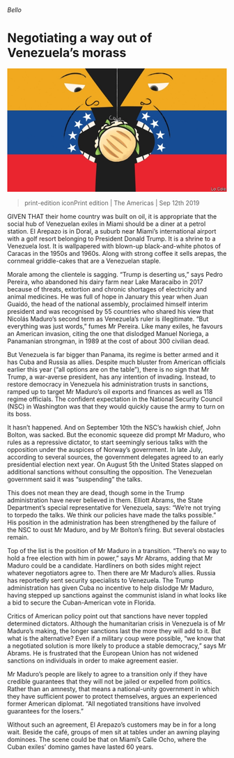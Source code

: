###### Bello

# Negotiating a way out of Venezuela’s morass 

![image](images/20190914_AMD001_0.jpg) 

> print-edition iconPrint edition | The Americas | Sep 12th 2019 

GIVEN THAT their home country was built on oil, it is appropriate that the social hub of Venezuelan exiles in Miami should be a diner at a petrol station. El Arepazo is in Doral, a suburb near Miami’s international airport with a golf resort belonging to President Donald Trump. It is a shrine to a Venezuela lost. It is wallpapered with blown-up black-and-white photos of Caracas in the 1950s and 1960s. Along with strong coffee it sells arepas, the cornmeal griddle-cakes that are a Venezuelan staple. 

Morale among the clientele is sagging. “Trump is deserting us,” says Pedro Pereira, who abandoned his dairy farm near Lake Maracaibo in 2017 because of threats, extortion and chronic shortages of electricity and animal medicines. He was full of hope in January this year when Juan Guaidó, the head of the national assembly, proclaimed himself interim president and was recognised by 55 countries who shared his view that Nicolás Maduro’s second term as Venezuela’s ruler is illegitimate. “But everything was just words,” fumes Mr Pereira. Like many exiles, he favours an American invasion, citing the one that dislodged Manuel Noriega, a Panamanian strongman, in 1989 at the cost of about 300 civilian dead. 

But Venezuela is far bigger than Panama, its regime is better armed and it has Cuba and Russia as allies. Despite much bluster from American officials earlier this year (“all options are on the table”), there is no sign that Mr Trump, a war-averse president, has any intention of invading. Instead, to restore democracy in Venezuela his administration trusts in sanctions, ramped up to target Mr Maduro’s oil exports and finances as well as 118 regime officials. The confident expectation in the National Security Council (NSC) in Washington was that they would quickly cause the army to turn on its boss. 

It hasn’t happened. And on September 10th the NSC’s hawkish chief, John Bolton, was sacked. But the economic squeeze did prompt Mr Maduro, who rules as a repressive dictator, to start seemingly serious talks with the opposition under the auspices of Norway’s government. In late July, according to several sources, the government delegates agreed to an early presidential election next year. On August 5th the United States slapped on additional sanctions without consulting the opposition. The Venezuelan government said it was “suspending” the talks. 

This does not mean they are dead, though some in the Trump administration have never believed in them. Elliott Abrams, the State Department’s special representative for Venezuela, says: “We’re not trying to torpedo the talks. We think our policies have made the talks possible.” His position in the administration has been strengthened by the failure of the NSC to oust Mr Maduro, and by Mr Bolton’s firing. But several obstacles remain. 

Top of the list is the position of Mr Maduro in a transition. “There’s no way to hold a free election with him in power,” says Mr Abrams, adding that Mr Maduro could be a candidate. Hardliners on both sides might reject whatever negotiators agree to. Then there are Mr Maduro’s allies. Russia has reportedly sent security specialists to Venezuela. The Trump administration has given Cuba no incentive to help dislodge Mr Maduro, having stepped up sanctions against the communist island in what looks like a bid to secure the Cuban-American vote in Florida. 

Critics of American policy point out that sanctions have never toppled determined dictators. Although the humanitarian crisis in Venezuela is of Mr Maduro’s making, the longer sanctions last the more they will add to it. But what is the alternative? Even if a military coup were possible, “we know that a negotiated solution is more likely to produce a stable democracy,” says Mr Abrams. He is frustrated that the European Union has not widened sanctions on individuals in order to make agreement easier. 

Mr Maduro’s people are likely to agree to a transition only if they have credible guarantees that they will not be jailed or expelled from politics. Rather than an amnesty, that means a national-unity government in which they have sufficient power to protect themselves, argues an experienced former American diplomat. “All negotiated transitions have involved guarantees for the losers.” 

Without such an agreement, El Arepazo’s customers may be in for a long wait. Beside the café, groups of men sit at tables under an awning playing dominoes. The scene could be that on Miami’s Calle Ocho, where the Cuban exiles’ domino games have lasted 60 years. 

